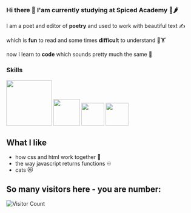### Hi there 👋 I'am currently studying at Spiced Academy 🌿🌶️

I am a poet and editor of **poetry** and used to work with beautiful text ✍️

which is **fun** to read and some times **difficult** to understand 🤩🏋

now I learn to **code** which sounds pretty much the same 🤖

### Skills

<p float="left">
<img src='https://upload.wikimedia.org/wikipedia/commons/thumb/1/10/CSS3_and_HTML5_logos_and_wordmarks.svg/2560px-CSS3_and_HTML5_logos_and_wordmarks.svg.png' width='120'>
<img src='https://cdn4.iconfinder.com/data/icons/logos-3/600/React.js_logo-512.png' width='70'>
<img src='https://upload.wikimedia.org/wikipedia/commons/6/6a/JavaScript-logo.png' width='60'>
<img src='https://upload.wikimedia.org/wikipedia/commons/thumb/4/4c/Typescript_logo_2020.svg/512px-Typescript_logo_2020.svg.png?20221110153201' width='60'>
</p>

## What I like
- how css and html work together 🤝
- the way javascript returns functions ♾️
- cats 😻

## So many visitors here - you are number:
![Visitor Count](https://profile-counter.glitch.me/{TS-Severin}/count.svg)
